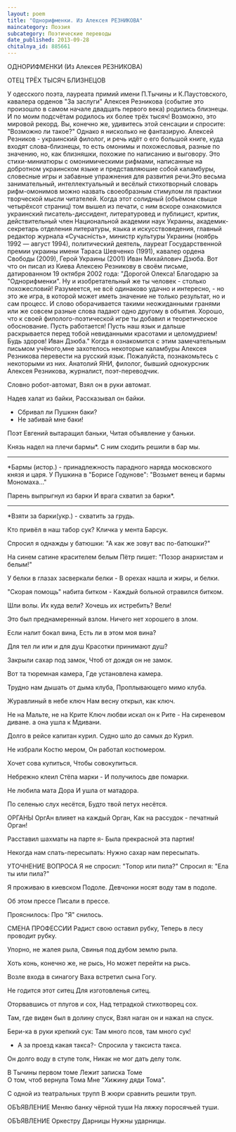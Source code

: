 ```yaml
---
layout: poem
title: "Однорифменки. Из Алексея РЕЗНИКОВА"
maincategory: Поэзия
subcategory: Поэтические переводы
date_published: 2013-09-28
chitalnya_id: 885661
---
```




ОДНОРИФМЕНКИ
(Из Алексея РЕЗНИКОВА)

ОТЕЦ ТРЁХ ТЫСЯЧ БЛИЗНЕЦОВ

У одесского поэта, лауреата примий имени П.Тычины и К.Паустовского, кавалера орденов "За заслуги" Алексея Резникова (событие это произошло в самом начале двадцать первого века) родились близнецы. И по моим подсчётам родилось их более трёх тысяч! Возможно, это мировой рекорд. Вы, конечно же, удивитесь этой сенсации и спросите: "Возможно ли такое?" Однако я нисколько не фантазирую. Алексей Резников - украинский филолог, и речь идёт о его большой книге, куда входят слова-близнецы, то есть омонимы и похожесловья, разные по значению, но, как близняшки, похожие по написанию и выговору. Это стихи-миниатюры с омонимическими рифмами, написанные на добротном украинском языке и представляюшие собой каламбуры, словесные игры и забавные упражнения для развития речи.Это весьма занимательный, интеллектуальный и весёлый стихотворный словарь рифм-омонимов можно назвать своеобразным стимулом ля практики творческой мысли читателей.
Когда этот солидный (объёмом свыше четырёхсот страниц) том вышел из печати, с ним вскоре ознакомился украинский писатель-диссидент, литературовед и публицист, критик, действительный член Национальной академии наук Украины, академик-секретарь отделения литературы, языка и искусствоведения, главный редактор журнала «Сучасність», министр культуры Украины (ноябрь 1992 — август 1994), политический деятель, лауреат Государственной премии украины имени Тараса Шевченко (1991), кавалер ордена Свободы (2009), Герой Украины (2001) Иван Михайлович Дзюба. 
Вот что он писал из Киева Алексею Резникову в своём письме, датированном 19 октября 2002 года: "Дорогой Олекса! Благодарю за "Однорифменки". Ну и изобретательный же ты человек - столько похожесловий! Разумеется, не всё одинаково удачно и интересно, - но это же игра, в которой может иметь значение не только результат, но и сам процесс. И слово оборачивается такими неожиданными гранями или же совсем разные слова падают одно другому в объятия. Хорошо, что к своей филолого-поэтической игре ты добавил и теоретическое обоснование.
Пусть работается! Пусть наш язык и дальше раскрывается перед тобой невиданными красотами и целомудрием! Будь здоров! Иван Дзюба."
Когда я ознакомится с этим замечательным письмом учёного,мне захотелось некоторые каламбуры Алексея Резникова перевести на русский язык. Пожалуйста, познакомьтесь с некоторыми из них. 
Анатолий ЯНИ, филолог, бывший однокурсник Алексея Резникова, журналист, поэт-переводчик.


Словно робот-автомат,
Взял он в руки автомат.

Надев халат из байки,
Рассказывал он байки.

- Сбривал ли Пушкнн баки?
- Не забивай мне баки!

Поэт Евгений вытаращил баньки,
Читая объявление у баньки.

Князь надел на плечи бармы\*.
С ним сходить решили в бар мы.
______________________
\*Бармы (истор.) - принадлежность
парадного наряда московского князя
и царя. У Пушкина в "Борисе Годунове":
"Возьмет венец и бармы Мономаха..."

Парень выпрыгнул из барки
И врага схватил за барки\*.
___________________
\*Взяти за барки(укр.) - схватить за грудь.

Кто привёл в наш табор сук?
Кличка у мента Барсук.

Спросил я однажды у батюшки:
"А как же зовут вас по-батюшки?"

На синем сатине красителем белым
Пётр пишет: "Позор анархистам и белым!"

У белки в глазах засверкали белки -
В орехах нашла и жиры, и белки.

"Скорая помощь" набита битком -
Каждый больной отравился битком.

Шли волы. Их куда вели?
Хочешь их истребить? Вели!

Это был преднамеренный взлом.
Ничего нет хорошего в злом.

Если налит бокал вина,
Есть ли в этом моя вина?

Для тел ли или и для душ
Красотки принимают душ?

Закрыли сахар под замок,
Чтоб от дождя он не замок.

Вот та тюремная камера,
Где установлена камера.

Трудно нам дышать от дыма клуба,
Проплывающего мимо клуба.

Журавлиный в небе ключ
Нам весну открыл, как ключ.

Не на Мальте, не на Крите
Ключ любви искал он к Рите -
На сиреневом диване.
а она ушла к Мдивани.

Долго в рейсе капитан курил.
Судно шло до самых до Курил.

Не избрали Костю мером,
Он работал костюмером.

Хочет сова купиться,
Чтобы совокупиться.

Небрежно клеил Стёпа марки -
И получилось две помарки.

Не любила мата Дора
И ушла от матадора.

По селенью слух несётся,
Будто твой петух несётся.

ОРГАНЫ
ОргАн влияет на каждый Орган,
Как на рассудок - печатный Орган!

Расставил шахматы на парте я-
Была прекрасной эта партия!

Некогда нам спать-пересыпать:
Нужно сахар нам пересыпать.

УТОЧНЕНИЕ ВОПРОСА
Я не спросил: "Топор или пила?"
Спросил я: "Ела ты или пила?"

Я проживаю в киевском Подоле.
Девчонки носят воду там в подоле.

Об этом прессе
Писали в прессе.

Прояснилось:
Про "Я" снилось.

СМЕНА ПРОФЕССИИ
Радист свою оставил рубку,
Теперь в лесу проводит рубку.

Упорно, не жалея рыла,
Свинья под дубом землю рыла.

Хоть конь, конечно же, не рысь,
Но может перейти на рысь.

Возле входа в синагогу
Ваха встретил сына Гогу.

Не годится этот ситец
Для изготовленья ситец.

Оторвавшись от плугов и сох,
Над тетрадкой стихотворец сох.

Там, где виден был в долину спуск,
Взял наган он и нажал на спуск.

Бери-ка в руки крепкий сук:
Там много псов, там много сук!

- А за проезд какая такса?-
Спросила у таксиста такса.

Он долго воду в ступе толк,
Никак не мог дать делу толк.

В Тычины первом томе
Лежит записка Томе  
О том, чтоб вернула Тома
Мне "Хижину дяди Тома".

С одной из театральных трупп
В жюри сравнить решили труп.

ОБЪЯВЛЕНИЕ
Меняю банку чёрной туши
На ляжку поросячьей туши.

ОБЪЯВЛЕНИЕ
Оркестру Дарницы
Нужны ударницы.







